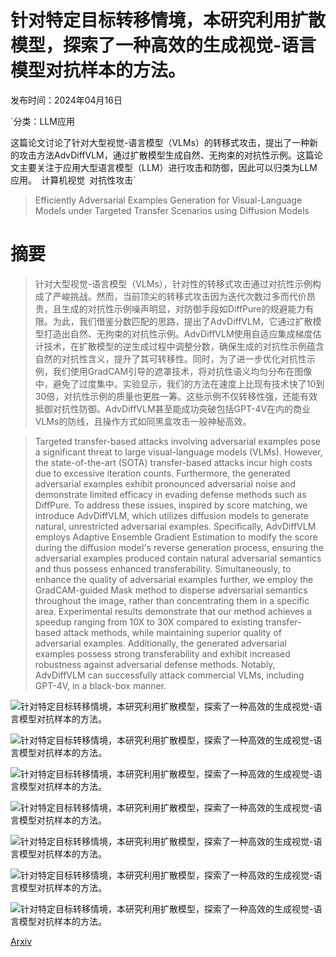 # 针对特定目标转移情境，本研究利用扩散模型，探索了一种高效的生成视觉-语言模型对抗样本的方法。

发布时间：2024年04月16日

`分类：LLM应用

这篇论文讨论了针对大型视觉-语言模型（VLMs）的转移式攻击，提出了一种新的攻击方法AdvDiffVLM，通过扩散模型生成自然、无拘束的对抗性示例。这篇论文主要关注于应用大型语言模型（LLM）进行攻击和防御，因此可以归类为LLM应用。` `计算机视觉` `对抗性攻击`

> Efficiently Adversarial Examples Generation for Visual-Language Models under Targeted Transfer Scenarios using Diffusion Models

# 摘要

> 针对大型视觉-语言模型（VLMs），针对性的转移式攻击通过对抗性示例构成了严峻挑战。然而，当前顶尖的转移式攻击因为迭代次数过多而代价昂贵，且生成的对抗性示例噪声明显，对防御手段如DiffPure的规避能力有限。为此，我们借鉴分数匹配的思路，提出了AdvDiffVLM，它通过扩散模型打造出自然、无拘束的对抗性示例。AdvDiffVLM使用自适应集成梯度估计技术，在扩散模型的逆生成过程中调整分数，确保生成的对抗性示例蕴含自然的对抗性含义，提升了其可转移性。同时，为了进一步优化对抗性示例，我们使用GradCAM引导的遮罩技术，将对抗性语义均匀分布在图像中，避免了过度集中。实验显示，我们的方法在速度上比现有技术快了10到30倍，对抗性示例的质量也更胜一筹。这些示例不仅转移性强，还能有效抵御对抗性防御。AdvDiffVLM甚至能成功突破包括GPT-4V在内的商业VLMs的防线，且操作方式如同黑盒攻击一般神秘高效。

> Targeted transfer-based attacks involving adversarial examples pose a significant threat to large visual-language models (VLMs). However, the state-of-the-art (SOTA) transfer-based attacks incur high costs due to excessive iteration counts. Furthermore, the generated adversarial examples exhibit pronounced adversarial noise and demonstrate limited efficacy in evading defense methods such as DiffPure. To address these issues, inspired by score matching, we introduce AdvDiffVLM, which utilizes diffusion models to generate natural, unrestricted adversarial examples. Specifically, AdvDiffVLM employs Adaptive Ensemble Gradient Estimation to modify the score during the diffusion model's reverse generation process, ensuring the adversarial examples produced contain natural adversarial semantics and thus possess enhanced transferability. Simultaneously, to enhance the quality of adversarial examples further, we employ the GradCAM-guided Mask method to disperse adversarial semantics throughout the image, rather than concentrating them in a specific area. Experimental results demonstrate that our method achieves a speedup ranging from 10X to 30X compared to existing transfer-based attack methods, while maintaining superior quality of adversarial examples. Additionally, the generated adversarial examples possess strong transferability and exhibit increased robustness against adversarial defense methods. Notably, AdvDiffVLM can successfully attack commercial VLMs, including GPT-4V, in a black-box manner.

![针对特定目标转移情境，本研究利用扩散模型，探索了一种高效的生成视觉-语言模型对抗样本的方法。](../../../paper_images/2404.10335/x1.png)

![针对特定目标转移情境，本研究利用扩散模型，探索了一种高效的生成视觉-语言模型对抗样本的方法。](../../../paper_images/2404.10335/x2.png)

![针对特定目标转移情境，本研究利用扩散模型，探索了一种高效的生成视觉-语言模型对抗样本的方法。](../../../paper_images/2404.10335/x3.png)

![针对特定目标转移情境，本研究利用扩散模型，探索了一种高效的生成视觉-语言模型对抗样本的方法。](../../../paper_images/2404.10335/x4.png)

![针对特定目标转移情境，本研究利用扩散模型，探索了一种高效的生成视觉-语言模型对抗样本的方法。](../../../paper_images/2404.10335/x5.png)

![针对特定目标转移情境，本研究利用扩散模型，探索了一种高效的生成视觉-语言模型对抗样本的方法。](../../../paper_images/2404.10335/x6.png)

![针对特定目标转移情境，本研究利用扩散模型，探索了一种高效的生成视觉-语言模型对抗样本的方法。](../../../paper_images/2404.10335/x7.png)

[Arxiv](https://arxiv.org/abs/2404.10335)